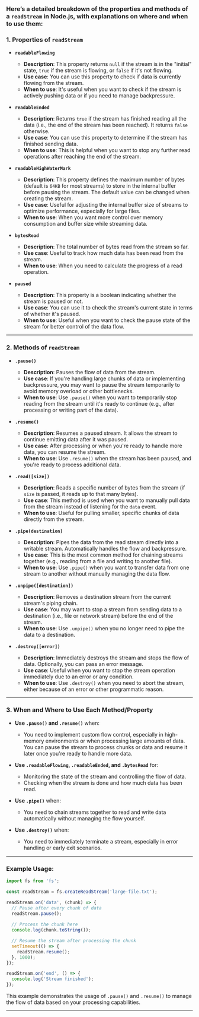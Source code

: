 ### **Here’s a detailed breakdown of the properties and methods of a `readStream` in Node.js, with explanations on where and when to use them:**

### 1. **Properties of `readStream`**
- **`readableFlowing`**
  - **Description**: This property returns `null` if the stream is in the "initial" state, `true` if the stream is flowing, or `false` if it's not flowing.
  - **Use case**: You can use this property to check if data is currently flowing from the stream.
  - **When to use**: It's useful when you want to check if the stream is actively pushing data or if you need to manage backpressure.

- **`readableEnded`**
  - **Description**: Returns `true` if the stream has finished reading all the data (i.e., the end of the stream has been reached). It returns `false` otherwise.
  - **Use case**: You can use this property to determine if the stream has finished sending data.
  - **When to use**: This is helpful when you want to stop any further read operations after reaching the end of the stream.

- **`readableHighWaterMark`**
  - **Description**: This property defines the maximum number of bytes (default is `64KB` for most streams) to store in the internal buffer before pausing the stream. The default value can be changed when creating the stream.
  - **Use case**: Useful for adjusting the internal buffer size of streams to optimize performance, especially for large files.
  - **When to use**: When you want more control over memory consumption and buffer size while streaming data.

- **`bytesRead`**
  - **Description**: The total number of bytes read from the stream so far.
  - **Use case**: Useful to track how much data has been read from the stream.
  - **When to use**: When you need to calculate the progress of a read operation.

- **`paused`**
  - **Description**: This property is a boolean indicating whether the stream is paused or not.
  - **Use case**: You can use it to check the stream's current state in terms of whether it's paused.
  - **When to use**: Useful when you want to check the pause state of the stream for better control of the data flow.

---

### 2. **Methods of `readStream`**

- **`.pause()`**
  - **Description**: Pauses the flow of data from the stream.
  - **Use case**: If you're handling large chunks of data or implementing backpressure, you may want to pause the stream temporarily to avoid memory overload or other bottlenecks.
  - **When to use**: Use `.pause()` when you want to temporarily stop reading from the stream until it's ready to continue (e.g., after processing or writing part of the data).

- **`.resume()`**
  - **Description**: Resumes a paused stream. It allows the stream to continue emitting data after it was paused.
  - **Use case**: After processing or when you're ready to handle more data, you can resume the stream.
  - **When to use**: Use `.resume()` when the stream has been paused, and you're ready to process additional data.

- **`.read([size])`**
  - **Description**: Reads a specific number of bytes from the stream (if `size` is passed, it reads up to that many bytes).
  - **Use case**: This method is used when you want to manually pull data from the stream instead of listening for the `data` event.
  - **When to use**: Useful for pulling smaller, specific chunks of data directly from the stream.

- **`.pipe(destination)`**
  - **Description**: Pipes the data from the read stream directly into a writable stream. Automatically handles the flow and backpressure.
  - **Use case**: This is the most common method for chaining streams together (e.g., reading from a file and writing to another file).
  - **When to use**: Use `.pipe()` when you want to transfer data from one stream to another without manually managing the data flow.

- **`.unpipe([destination])`**
  - **Description**: Removes a destination stream from the current stream's piping chain.
  - **Use case**: You may want to stop a stream from sending data to a destination (i.e., file or network stream) before the end of the stream.
  - **When to use**: Use `.unpipe()` when you no longer need to pipe the data to a destination.

- **`.destroy([error])`**
  - **Description**: Immediately destroys the stream and stops the flow of data. Optionally, you can pass an error message.
  - **Use case**: Useful when you want to stop the stream operation immediately due to an error or any condition.
  - **When to use**: Use `.destroy()` when you need to abort the stream, either because of an error or other programmatic reason.

---

### 3. **When and Where to Use Each Method/Property**

- **Use `.pause()` and `.resume()`** when:
  - You need to implement custom flow control, especially in high-memory environments or when processing large amounts of data. You can pause the stream to process chunks or data and resume it later once you're ready to handle more data.
  
- **Use `.readableFlowing`, `.readableEnded`, and `.bytesRead`** for:
  - Monitoring the state of the stream and controlling the flow of data.
  - Checking when the stream is done and how much data has been read.

- **Use `.pipe()`** when:
  - You need to chain streams together to read and write data automatically without managing the flow yourself.

- **Use `.destroy()`** when:
  - You need to immediately terminate a stream, especially in error handling or early exit scenarios.

---

### Example Usage:

```javascript
import fs from 'fs';

const readStream = fs.createReadStream('large-file.txt');

readStream.on('data', (chunk) => {
  // Pause after every chunk of data
  readStream.pause();
  
  // Process the chunk here
  console.log(chunk.toString());

  // Resume the stream after processing the chunk
  setTimeout(() => {
    readStream.resume();
  }, 1000);
});

readStream.on('end', () => {
  console.log('Stream finished');
});
```

This example demonstrates the usage of `.pause()` and `.resume()` to manage the flow of data based on your processing capabilities.

---